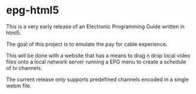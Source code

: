 # epg-html5

This is a very early release of an Electronic Programming Guide written in html5. 

The goal of this project is to emulate the pay for cable experience.  

This will be done with a website that has a means to drag n drop local video files onto a local network server running a EPG menu to create a schedule of tv channels.

The current release only supports predefined channels encoded in a single webm file.
